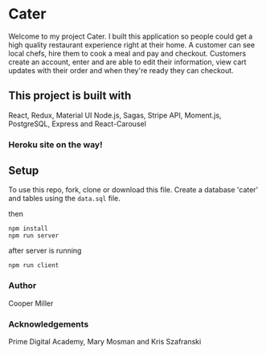 # Cater

Welcome to my project Cater. I built this application so people could get a high quality restaurant experience right at their home. A customer can see local chefs, hire them to cook a meal and pay and checkout. Customers create an account, enter and are able to edit their information, view cart updates with their order and when they're ready they can checkout.

## This project is built with

React, Redux, Material UI Node.js, Sagas, Stripe API, Moment.js, PostgreSQL, Express and React-Carousel

### Heroku site on the way!

## Setup

To use this repo, fork, clone or download this file.
Create a database 'cater' and tables using the `data.sql` file.

then
```
npm install
npm run server
```

after server is running
```
npm run client
```

### Author

Cooper Miller

### Acknowledgements

Prime Digital Academy, Mary Mosman and Kris Szafranski
